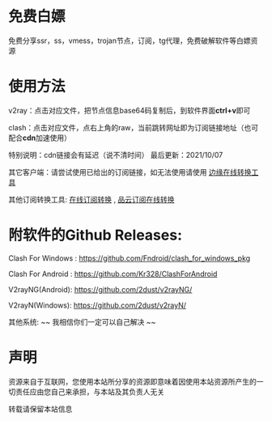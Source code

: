 # 免费白嫖

免费分享ssr，ss，vmess，trojan节点，订阅，tg代理，免费破解软件等白嫖资源

# 使用方法
v2ray：点击对应文件，把节点信息base64码复制后，到软件界面**ctrl+v**即可

clash：点击对应文件，点右上角的raw，当前跳转网址即为订阅链接地址（也可配合**cdn**加速使用）

特别说明：cdn链接会有延迟（说不清时间） 最后更新：2021/10/07

其它客户端：请尝试使用已给出的订阅链接，如无法使用请使用 [边缘在线转换工具](https://bianyuan.xyz/)

其他订阅转换工具: [在线订阅转换](https://sub.v1.mk/) , [品云订阅在线转换](https://id9.cc/)

# 附软件的Github Releases:
Clash For Windows :
https://github.com/Fndroid/clash_for_windows_pkg

Clash For Android :
https://github.com/Kr328/ClashForAndroid

V2rayNG(Android):
https://github.com/2dust/v2rayNG/

V2rayN(Windows):
https://github.com/2dust/v2rayN/

其他系统:
~~ 我相信你们一定可以自己解决 ~~

# 声明
资源来自于互联网，您使用本站所分享的资源即意味着因使用本站资源所产生的一切责任应由您自己来承担，与本站及其负责人无关

转载请保留本站信息

